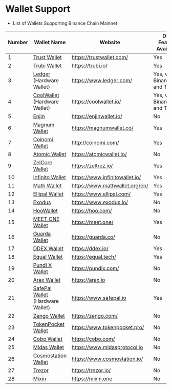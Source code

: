 # Wallet Support

* List of Wallets Supporting Binance Chain Mainnet

| Number | Wallet Name                                            | Website                          |DEX Feature Available|
| ------ | ------------------------------------------------------ | -------------------------------- |-----|
| 1      | [Trust Wallet](wallets/trust-wallet.md)                | <https://trustwallet.com/>       |Yes|
| 2      | [Trubi Wallet](wallets/trubi.md)                       | <https://trubi.io/>              |Yes|
| 3      | [Ledger](wallets/ledger.md) (Hardware Wallet)          | <https://www.ledger.com/>        |Yes, via Binance.org and Trubi|
| 4      | [CoolWallet](wallets/cool-wallet.md) (Hardware Wallet) | <https://coolwallet.io/>         |Yes, via Binance.org and Trubi|
| 5      | [Enjin](wallets/enjin.md)                              | <https://enjinwallet.io/>        |No|
| 6      | [Magnum Wallet](wallets/magnum.md)                     | <https://magnumwallet.co/>       |Yes|
| 7      | [Coinomi Wallet](wallets/coinomi-wallet.md)            | <http://coinomi.com/>            |Yes|
| 8      | [Atomic Wallet](wallets/atomic-wallet.md)              | <https://atomicwallet.io/>       |No|
| 9      | [ZelCore Wallet](wallets/zelcore-wallet.md)            | <https://zeltrez.io/>            |Yes|
| 10     | [Infinito Wallet](wallets/infinito-wallet.md)          | <https://www.infinitowallet.io/> |Yes|
| 11     | [Math Wallet](wallets/math-wallet.md)                  | <https://www.mathwallet.org/en/> |Yes|
| 12     | [Ellipal Wallet](wallets/ellipal-wallet.md)            | <https://www.ellipal.com/>       |Yes|
| 13     | [Exodus](wallets/exodus.md)                            | <https://www.exodus.io/>         |No|
| 14     | [HooWallet](wallets/hoo-wallet.md)                     | <https://hoo.com/>               |No|
| 15     | [MEET.ONE Wallet](wallets/meet.md)                     | <https://meet.one/>              |Yes|
| 16     | [Guarda Wallet](wallets/guarda.md)                     | <https://guarda.co/>             |No|
| 17     | [DDEX Wallet](wallets/ddex.md)                         | <https://ddex.io/>               |Yes|
| 18     | [Equal Wallet](wallets/equal.md)                       | <https://equal.tech/>            |Yes|
| 19     | [Pundi X Wallet](wallets/pundi.md)                     | <https://pundix.com/>            |No|
| 20     | [Arax Wallet](wallets/arax.md)                         | <https://arax.io>                |No|
| 21     | [SafePal Wallet](wallets/safepal.md) (Hardware Wallet) | <https://www.safepal.io>         |Yes|
| 22     | [Zengo Wallet](wallets/zengo.md)                       | <https://zengo.com/>             |No|
| 23     | [TokenPocket Wallet](wallets/tokenpocket.md)           | <https://www.tokenpocket.pro/>   |No|
| 24     | [Cobo Wallet](wallets/cobo.md)                         | <https://cobo.com/>              |No|
| 25     | [Midas Wallet](wallets/midas-wallet.md)                | <https://www.midasprotocol.io>   |No|
| 26     | [Cosmostation Wallet](wallets/cosmostation.md)         | <https://www.cosmostation.io/>   |No|
| 27     | [Trezor](wallets/trezor.md)                            | <https://trezor.io/>             |No|
| 28     | [Mixin](wallets/mixin.md)                              | <https://mixin.one>              |No|
